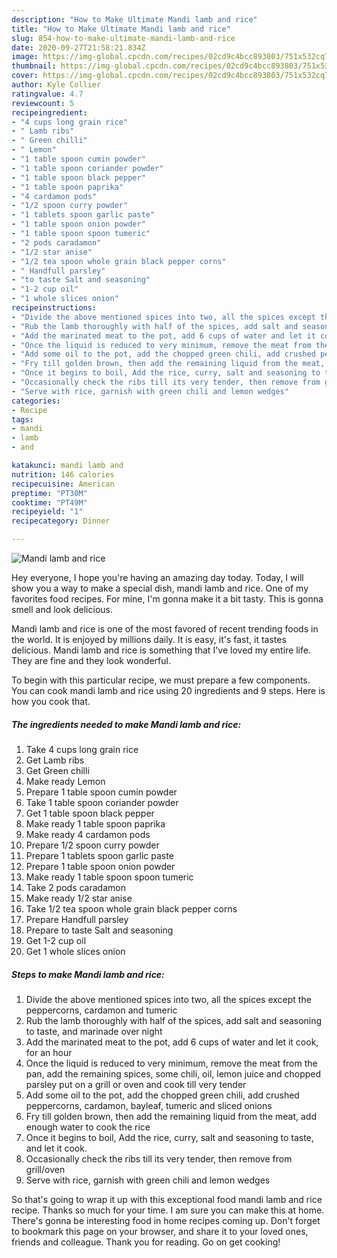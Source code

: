 ```yaml
---
description: "How to Make Ultimate Mandi lamb and rice"
title: "How to Make Ultimate Mandi lamb and rice"
slug: 854-how-to-make-ultimate-mandi-lamb-and-rice
date: 2020-09-27T21:58:21.834Z
image: https://img-global.cpcdn.com/recipes/02cd9c4bcc893803/751x532cq70/mandi-lamb-and-rice-recipe-main-photo.jpg
thumbnail: https://img-global.cpcdn.com/recipes/02cd9c4bcc893803/751x532cq70/mandi-lamb-and-rice-recipe-main-photo.jpg
cover: https://img-global.cpcdn.com/recipes/02cd9c4bcc893803/751x532cq70/mandi-lamb-and-rice-recipe-main-photo.jpg
author: Kyle Collier
ratingvalue: 4.7
reviewcount: 5
recipeingredient:
- "4 cups long grain rice"
- " Lamb ribs"
- " Green chilli"
- " Lemon"
- "1 table spoon cumin powder"
- "1 table spoon coriander powder"
- "1 table spoon black pepper"
- "1 table spoon paprika"
- "4 cardamon pods"
- "1/2 spoon curry powder"
- "1 tablets spoon garlic paste"
- "1 table spoon onion powder"
- "1 table spoon spoon tumeric"
- "2 pods caradamon"
- "1/2 star anise"
- "1/2 tea spoon whole grain black pepper corns"
- " Handfull parsley"
- "to taste Salt and seasoning"
- "1-2 cup oil"
- "1 whole slices onion"
recipeinstructions:
- "Divide the above mentioned spices into two, all the spices except the peppercorns, cardamon and tumeric"
- "Rub the lamb thoroughly with half of the spices, add salt and seasoning to taste, and marinade over night"
- "Add the marinated meat to the pot, add 6 cups of water and let it cook, for an hour"
- "Once the liquid is reduced to very minimum, remove the meat from the pan, add the remaining spices, some chili, oil, lemon juice and chopped parsley put on a grill or oven and cook till very tender"
- "Add some oil to the pot, add the chopped green chili, add crushed peppercorns, cardamon, bayleaf, tumeric and sliced onions"
- "Fry till golden brown, then add the remaining liquid from the meat, add enough water to cook the rice"
- "Once it begins to boil, Add the rice, curry, salt and seasoning to taste, and let it cook."
- "Occasionally check the ribs till its very tender, then remove from grill/oven"
- "Serve with rice, garnish with green chili and lemon wedges"
categories:
- Recipe
tags:
- mandi
- lamb
- and

katakunci: mandi lamb and 
nutrition: 146 calories
recipecuisine: American
preptime: "PT30M"
cooktime: "PT49M"
recipeyield: "1"
recipecategory: Dinner

---
```



![Mandi lamb and rice](https://img-global.cpcdn.com/recipes/02cd9c4bcc893803/751x532cq70/mandi-lamb-and-rice-recipe-main-photo.jpg)

Hey everyone, I hope you're having an amazing day today. Today, I will show you a way to make a special dish, mandi lamb and rice. One of my favorites food recipes. For mine, I'm gonna make it a bit tasty. This is gonna smell and look delicious.



Mandi lamb and rice is one of the most favored of recent trending foods in the world. It is enjoyed by millions daily. It is easy, it's fast, it tastes delicious. Mandi lamb and rice is something that I've loved my entire life. They are fine and they look wonderful.


To begin with this particular recipe, we must prepare a few components. You can cook mandi lamb and rice using 20 ingredients and 9 steps. Here is how you cook that.

<!--inarticleads1-->

##### The ingredients needed to make Mandi lamb and rice:

1. Take 4 cups long grain rice
1. Get  Lamb ribs
1. Get  Green chilli
1. Make ready  Lemon
1. Prepare 1 table spoon cumin powder
1. Take 1 table spoon coriander powder
1. Get 1 table spoon black pepper
1. Make ready 1 table spoon paprika
1. Make ready 4 cardamon pods
1. Prepare 1/2 spoon curry powder
1. Prepare 1 tablets spoon garlic paste
1. Prepare 1 table spoon onion powder
1. Make ready 1 table spoon spoon tumeric
1. Take 2 pods caradamon
1. Make ready 1/2 star anise
1. Take 1/2 tea spoon whole grain black pepper corns
1. Prepare  Handfull parsley
1. Prepare to taste Salt and seasoning
1. Get 1-2 cup oil
1. Get 1 whole slices onion




<!--inarticleads2-->

##### Steps to make Mandi lamb and rice:

1. Divide the above mentioned spices into two, all the spices except the peppercorns, cardamon and tumeric
1. Rub the lamb thoroughly with half of the spices, add salt and seasoning to taste, and marinade over night
1. Add the marinated meat to the pot, add 6 cups of water and let it cook, for an hour
1. Once the liquid is reduced to very minimum, remove the meat from the pan, add the remaining spices, some chili, oil, lemon juice and chopped parsley put on a grill or oven and cook till very tender
1. Add some oil to the pot, add the chopped green chili, add crushed peppercorns, cardamon, bayleaf, tumeric and sliced onions
1. Fry till golden brown, then add the remaining liquid from the meat, add enough water to cook the rice
1. Once it begins to boil, Add the rice, curry, salt and seasoning to taste, and let it cook.
1. Occasionally check the ribs till its very tender, then remove from grill/oven
1. Serve with rice, garnish with green chili and lemon wedges




So that's going to wrap it up with this exceptional food mandi lamb and rice recipe. Thanks so much for your time. I am sure you can make this at home. There's gonna be interesting food in home recipes coming up. Don't forget to bookmark this page on your browser, and share it to your loved ones, friends and colleague. Thank you for reading. Go on get cooking!

